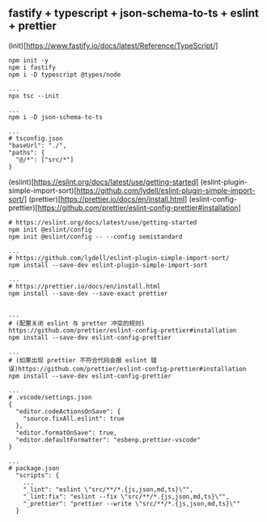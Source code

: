 ## fastify + typescript + json-schema-to-ts + eslint + prettier

(init)[https://www.fastify.io/docs/latest/Reference/TypeScript/]

```
npm init -y
npm i fastify
npm i -D typescript @types/node

...
npx tsc --init

...
npm i -D json-schema-to-ts

...
# tsconfig.json
"baseUrl": "./",
"paths": {
  "@/*": ["src/*"]
}

```

(eslint)[https://eslint.org/docs/latest/use/getting-started]
(eslint-plugin-simple-import-sort)[https://github.com/lydell/eslint-plugin-simple-import-sort/]
(prettier)[https://prettier.io/docs/en/install.html]
(eslint-config-prettier)[https://github.com/prettier/eslint-config-prettier#installation]

```
# https://eslint.org/docs/latest/use/getting-started
npm init @eslint/config
npm init @eslint/config -- --config semistandard

...
# https://github.com/lydell/eslint-plugin-simple-import-sort/
npm install --save-dev eslint-plugin-simple-import-sort

...
# https://prettier.io/docs/en/install.html
npm install --save-dev --save-exact prettier


...
# (配置关闭 eslint 与 pretter 冲突的规则) https://github.com/prettier/eslint-config-prettier#installation 
npm install --save-dev eslint-config-prettier

...
# (如果出现 prettier 不符合代码会报 eslint 错误)https://github.com/prettier/eslint-config-prettier#installation
npm install --save-dev eslint-config-prettier

...
# .vscode/settings.json
{
  "editor.codeActionsOnSave": {
    "source.fixAll.eslint": true
  },
  "editor.formatOnSave": true,
  "editor.defaultFormatter": "esbenp.prettier-vscode"
}

...
# package.json
  "scripts": {
    ...
    "_lint": "eslint \"src/**/*.{js,json,md,ts}\"",
    "_lint:fix": "eslint --fix \"src/**/*.{js,json,md,ts}\"",
    "_prettier": "prettier --write \"src/**/*.{js,json,md,ts}\""
  }
```
